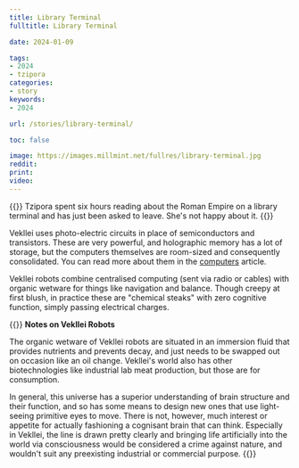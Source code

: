 ```yaml
---
title: Library Terminal
fulltitle: Library Terminal

date: 2024-01-09

tags:
- 2024
- tzipora
categories:
- story
keywords:
- 2024

url: /stories/library-terminal/

toc: false

image: https://images.millmint.net/fullres/library-terminal.jpg
reddit:
print:
video:
---
```

{{<note caption>}}
Tzipora spent six hours reading about the Roman Empire on a library terminal and has just been asked to leave. She's not happy about it.
{{</note>}}

Vekllei uses photo-electric circuits in place of semiconductors and transistors. These are very powerful, and holographic memory has a lot of storage, but the computers themselves are room-sized and consequently consolidated. You can read more about them in the [computers](/computers/) article.

Vekllei robots combine centralised computing (sent via radio or cables) with organic wetware for things like navigation and balance. Though creepy at first blush, in practice these are "chemical steaks" with zero cognitive function, simply passing electrical charges.

{{<note>}}
**Notes on Vekllei Robots**

The organic wetware of Vekllei robots are situated in an immersion fluid that provides nutrients and prevents decay, and just needs to be swapped out on occasion like an oil change. Vekllei's world also has other biotechnologies like industrial lab meat production, but those are for consumption.

In general, this universe has a superior understanding of brain structure and their function, and so has some means to design new ones that use light-seeing primitive eyes to move. There is not, however, much interest or appetite for actually fashioning a cognisant brain that can think. Especially in Vekllei, the line is drawn pretty clearly and bringing life artificially into the world via consciousness would be considered a crime against nature, and wouldn't suit any preexisting industrial or commercial purpose.
{{</note>}}
